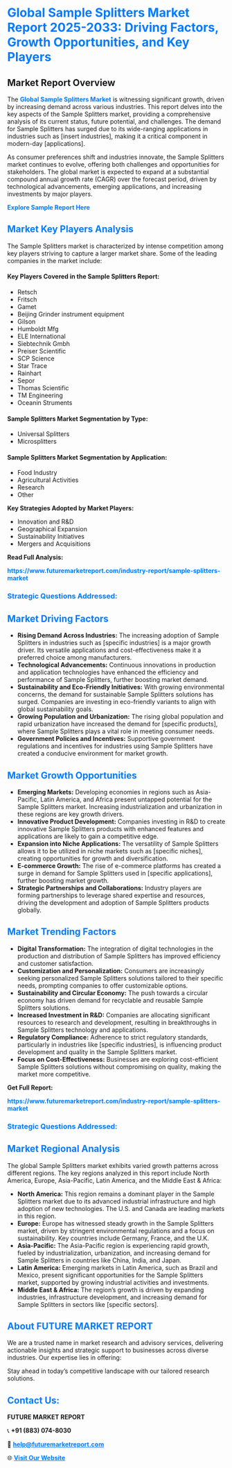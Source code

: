 <h1 style="color: #007BFF;">Global Sample Splitters Market Report 2025-2033: Driving Factors, Growth Opportunities, and Key Players</h1>

<section id="overview">
<h2>Market Report Overview</h2>
<p>The <a href="https://www.futuremarketreport.com/industry-report/sample-splitters-market" style="color: #007BFF; text-decoration: none;"><strong>Global Sample Splitters Market</strong></a> is witnessing significant growth, driven by increasing demand across various industries. This report delves into the key aspects of the Sample Splitters market, providing a comprehensive analysis of its current status, future potential, and challenges. The demand for Sample Splitters has surged due to its wide-ranging applications in industries such as [insert industries], making it a critical component in modern-day [applications].</p>
<p>As consumer preferences shift and industries innovate, the Sample Splitters market continues to evolve, offering both challenges and opportunities for stakeholders. The global market is expected to expand at a substantial compound annual growth rate (CAGR) over the forecast period, driven by technological advancements, emerging applications, and increasing investments by major players.</p>
</section>

<section id="overview">
<p><a href="https://www.futuremarketreport.com/request-sample/reportId=106976" style="color: #007BFF; text-decoration: none;"><strong>Explore Sample Report Here</strong></a></p>
</section>

<section id="key-players">
<h2 style="color: #007BFF;">Market Key Players Analysis</h2>
<p>The Sample Splitters market is characterized by intense competition among key players striving to capture a larger market share. Some of the leading companies in the market include:</p>
<h4>Key Players Covered in the Sample Splitters Report:</h4>
<ul><li>Retsch</li><li>Fritsch</li><li>Gamet</li><li>Beijing Grinder instrument equipment</li><li>Gilson</li><li>Humboldt Mfg</li><li>ELE International</li><li>Siebtechnik Gmbh</li><li>Preiser Scientific</li><li>SCP Science</li><li>Star Trace</li><li>Rainhart</li><li>Sepor</li><li>Thomas Scientific</li><li>TM Engineering</li><li>Oceanin Struments</li></ul>
<h4>Sample Splitters Market Segmentation by Type:</h4>
<ul><li>Universal Splitters</li><li>Microsplitters</li></ul>

<h4>Sample Splitters Market Segmentation by Application:</h4>
<ul><li>Food Industry</li><li>Agricultural Activities</li><li>Research</li><li>Other</li></ul>
<p><strong>Key Strategies Adopted by Market Players:</strong></p>
<ul>
<li>Innovation and R&D</li>
<li>Geographical Expansion</li>
<li>Sustainability Initiatives</li>
<li>Mergers and Acquisitions</li>
</ul>
</section>

<section>
<p><strong>Read Full Analysis: </strong></p><a href="https://www.futuremarketreport.com/industry-report/sample-splitters-market" style="color: #007BFF; text-decoration: none;"><strong>https://www.futuremarketreport.com/industry-report/sample-splitters-market</strong></a>
<h3 style="color: #007BFF;">Strategic Questions Addressed:</h3>
</section>

<section id="driving-factors">
<h2 style="color: #007BFF;">Market Driving Factors</h2>
<ul>
<li><strong>Rising Demand Across Industries:</strong> The increasing adoption of Sample Splitters in industries such as [specific industries] is a major growth driver. Its versatile applications and cost-effectiveness make it a preferred choice among manufacturers.</li>
<li><strong>Technological Advancements:</strong> Continuous innovations in production and application technologies have enhanced the efficiency and performance of Sample Splitters, further boosting market demand.</li>
<li><strong>Sustainability and Eco-Friendly Initiatives:</strong> With growing environmental concerns, the demand for sustainable Sample Splitters solutions has surged. Companies are investing in eco-friendly variants to align with global sustainability goals.</li>
<li><strong>Growing Population and Urbanization:</strong> The rising global population and rapid urbanization have increased the demand for [specific products], where Sample Splitters plays a vital role in meeting consumer needs.</li>
<li><strong>Government Policies and Incentives:</strong> Supportive government regulations and incentives for industries using Sample Splitters have created a conducive environment for market growth.</li>
</ul>
</section>

<section id="growth-opportunities">
<h2 style="color: #007BFF;">Market Growth Opportunities</h2>
<ul>
<li><strong>Emerging Markets:</strong> Developing economies in regions such as Asia-Pacific, Latin America, and Africa present untapped potential for the Sample Splitters market. Increasing industrialization and urbanization in these regions are key growth drivers.</li>
<li><strong>Innovative Product Development:</strong> Companies investing in R&D to create innovative Sample Splitters products with enhanced features and applications are likely to gain a competitive edge.</li>
<li><strong>Expansion into Niche Applications:</strong> The versatility of Sample Splitters allows it to be utilized in niche markets such as [specific niches], creating opportunities for growth and diversification.</li>
<li><strong>E-commerce Growth:</strong> The rise of e-commerce platforms has created a surge in demand for Sample Splitters used in [specific applications], further boosting market growth.</li>
<li><strong>Strategic Partnerships and Collaborations:</strong> Industry players are forming partnerships to leverage shared expertise and resources, driving the development and adoption of Sample Splitters products globally.</li>
</ul>
</section>

<section id="trending-factors">
<h2 style="color: #007BFF;">Market Trending Factors</h2>
<ul>
<li><strong>Digital Transformation:</strong> The integration of digital technologies in the production and distribution of Sample Splitters has improved efficiency and customer satisfaction.</li>
<li><strong>Customization and Personalization:</strong> Consumers are increasingly seeking personalized Sample Splitters solutions tailored to their specific needs, prompting companies to offer customizable options.</li>
<li><strong>Sustainability and Circular Economy:</strong> The push towards a circular economy has driven demand for recyclable and reusable Sample Splitters solutions.</li>
<li><strong>Increased Investment in R&D:</strong> Companies are allocating significant resources to research and development, resulting in breakthroughs in Sample Splitters technology and applications.</li>
<li><strong>Regulatory Compliance:</strong> Adherence to strict regulatory standards, particularly in industries like [specific industries], is influencing product development and quality in the Sample Splitters market.</li>
<li><strong>Focus on Cost-Effectiveness:</strong> Businesses are exploring cost-efficient Sample Splitters solutions without compromising on quality, making the market more competitive.</li>
</ul>
</section>

<section>
<p><strong>Get Full Report: </strong></p><a href="https://www.futuremarketreport.com/industry-report/sample-splitters-market" style="color: #007BFF; text-decoration: none;"><strong>https://www.futuremarketreport.com/industry-report/sample-splitters-market</strong></a>
<h3 style="color: #007BFF;">Strategic Questions Addressed:</h3>
</section>


<section id="regional-analysis">
<h2 style="color: #007BFF;">Market Regional Analysis</h2>
<p>The global Sample Splitters market exhibits varied growth patterns across different regions. The key regions analyzed in this report include North America, Europe, Asia-Pacific, Latin America, and the Middle East & Africa:</p>
<ul>
<li><strong>North America:</strong> This region remains a dominant player in the Sample Splitters market due to its advanced industrial infrastructure and high adoption of new technologies. The U.S. and Canada are leading markets in this region.</li>
<li><strong>Europe:</strong> Europe has witnessed steady growth in the Sample Splitters market, driven by stringent environmental regulations and a focus on sustainability. Key countries include Germany, France, and the U.K.</li>
<li><strong>Asia-Pacific:</strong> The Asia-Pacific region is experiencing rapid growth, fueled by industrialization, urbanization, and increasing demand for Sample Splitters in countries like China, India, and Japan.</li>
<li><strong>Latin America:</strong> Emerging markets in Latin America, such as Brazil and Mexico, present significant opportunities for the Sample Splitters market, supported by growing industrial activities and investments.</li>
<li><strong>Middle East & Africa:</strong> The region’s growth is driven by expanding industries, infrastructure development, and increasing demand for Sample Splitters in sectors like [specific sectors].</li>
</ul>
</section>

<footer>
<h2 style="color: #007BFF;">About FUTURE MARKET REPORT</h2>
<p>We are a trusted name in market research and advisory services, delivering actionable insights and strategic support to businesses across diverse industries. Our expertise lies in offering:</p>

<p>Stay ahead in today’s competitive landscape with our tailored research solutions.</p>

<h2 style="color: #007BFF;">Contact Us:</h2>
<p><strong>FUTURE MARKET REPORT</strong></p>
<p>📞 <strong>+91 (883) 074-8030</strong></p>
<p>📧 <strong><a href="mailto:help@futuremarketreport.com" style="color: #007BFF;">help@futuremarketreport.com</a></strong></p>
<p>🌐 <strong><a href="https://www.futuremarketreport.com/" style="color: #007BFF;">Visit Our Website</a></strong></p>
</footer>